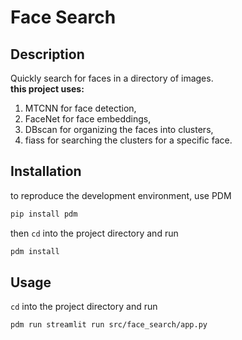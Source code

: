 # Face Search

## Description
Quickly search for faces in a directory of images. <br />
 **this project uses:**
  1. MTCNN for face detection,
 2. FaceNet for face embeddings,
 3. DBscan for organizing the faces into clusters,
 4. fiass for searching the clusters for a specific face.

## Installation
to reproduce the development environment, use PDM
```bash
pip install pdm
```
then `cd` into the project directory and run
```bash
pdm install
```

## Usage
`cd` into the project directory and run
```bash
pdm run streamlit run src/face_search/app.py
```
